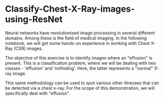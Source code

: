 # Classify-Chest-X-Ray-images-using-ResNet

Neural networks have revolutionised image processing in several different domains. Among these is the field of medical imaging. In the following notebook, we will get some hands-on experience in working with Chest X-Ray (CXR) images.

The objective of this exercise is to identify images where an "effusion" is present. This is a classification problem, where we will be dealing with two classes - 'effusion' and 'nofinding'. Here, the latter represents a "normal" X-ray image.

This same methodology can be used to spot various other illnesses that can be detected via a chest x-ray. For the scope of this demonstration, we will specifically deal with "effusion".
